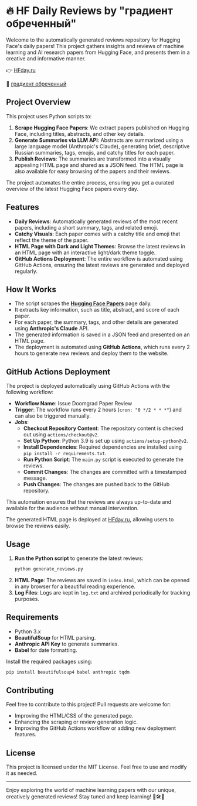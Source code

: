 # 🔥 HF Daily Reviews by "градиент обреченный"

Welcome to the automatically generated reviews repository for Hugging Face's daily papers! This project gathers insights and reviews of machine learning and AI research papers from Hugging Face, and presents them in a creative and informative manner.

👉 [HFday.ru](https://hfday.ru)

🔺 [градиент обреченный](https://t.me/doomgrad)

## Project Overview

This project uses Python scripts to:

1. **Scrape Hugging Face Papers**: We extract papers published on Hugging Face, including titles, abstracts, and other key details.
2. **Generate Summaries via LLM API**: Abstracts are summarized using a large language model (Anthropic's Claude), generating brief, descriptive Russian summaries, tags, emojis, and catchy titles for each paper.
3. **Publish Reviews**: The summaries are transformed into a visually appealing HTML page and shared as a JSON feed. The HTML page is also available for easy browsing of the papers and their reviews.

The project automates the entire process, ensuring you get a curated overview of the latest Hugging Face papers every day.

## Features

- **Daily Reviews**: Automatically generated reviews of the most recent papers, including a short summary, tags, and related emoji.
- **Catchy Visuals**: Each paper comes with a catchy title and emoji that reflect the theme of the paper.
- **HTML Page with Dark and Light Themes**: Browse the latest reviews in an HTML page with an interactive light/dark theme toggle.
- **GitHub Actions Deployment**: The entire workflow is automated using GitHub Actions, ensuring the latest reviews are generated and deployed regularly.

## How It Works

- The script scrapes the **[Hugging Face Papers](https://huggingface.co/papers)** page daily.
- It extracts key information, such as title, abstract, and score of each paper.
- For each paper, the summary, tags, and other details are generated using **Anthropic's Claude** API.
- The generated information is saved in a JSON feed and presented on an HTML page.
- The deployment is automated using **GitHub Actions**, which runs every 2 hours to generate new reviews and deploy them to the website.

## GitHub Actions Deployment

The project is deployed automatically using GitHub Actions with the following workflow:

- **Workflow Name**: Issue Doomgrad Paper Review
- **Trigger**: The workflow runs every 2 hours (`cron: "0 */2 * * *"`) and can also be triggered manually.
- **Jobs**:
  - **Checkout Repository Content**: The repository content is checked out using `actions/checkout@v2`.
  - **Set Up Python**: Python 3.9 is set up using `actions/setup-python@v2`.
  - **Install Dependencies**: Required dependencies are installed using `pip install -r requirements.txt`.
  - **Run Python Script**: The `main.py` script is executed to generate the reviews.
  - **Commit Changes**: The changes are committed with a timestamped message.
  - **Push Changes**: The changes are pushed back to the GitHub repository.

This automation ensures that the reviews are always up-to-date and available for the audience without manual intervention.

The generated HTML page is deployed at [HFday.ru](https://hfday.ru), allowing users to browse the reviews easily.

## Usage

1. **Run the Python script** to generate the latest reviews:
   ```sh
   python generate_reviews.py
   ```
2. **HTML Page**: The reviews are saved in `index.html`, which can be opened in any browser for a beautiful reading experience.
3. **Log Files**: Logs are kept in `log.txt` and archived periodically for tracking purposes.

## Requirements

- Python 3.x
- **BeautifulSoup** for HTML parsing.
- **Anthropic API Key** to generate summaries.
- **Babel** for date formatting.

Install the required packages using:
```sh
pip install beautifulsoup4 babel anthropic tqdm
```

## Contributing

Feel free to contribute to this project! Pull requests are welcome for:
- Improving the HTML/CSS of the generated page.
- Enhancing the scraping or review generation logic.
- Improving the GitHub Actions workflow or adding new deployment features.

## License

This project is licensed under the MIT License. Feel free to use and modify it as needed.

---
Enjoy exploring the world of machine learning papers with our unique, creatively generated reviews! Stay tuned and keep learning! 💾🛠️🧠
